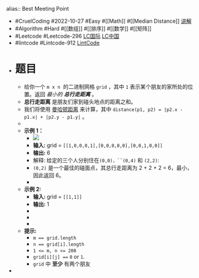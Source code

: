 alias:: Best Meeting Point

- #CruelCoding #2022-10-27 #Easy #[[Math]] #[[Median Distance]] [讲解](https://youtu.be/Klf0EVLsKqs)
- #Algorithm #Hard #[[数组]] #[[排序]] #[[数学]] #[[矩阵]]
- #Leetcode #Leetcode-296 [LC国际](https://leetcode.com/problems/best-meeting-point/) [LC中国](https://leetcode.cn/problems/best-meeting-point/)
- #lintcode #Lintcode-912 [LintCode](https://www.lintcode.com/problem/912/)
- # 题目
	- 给你一个 `m x n`  的二进制网格 `grid` ，其中 `1` 表示某个朋友的家所处的位置。返回 *最小的 **总行走距离*** 。
	- **总行走距离** 是朋友们家到碰头地点的距离之和。
	- 我们将使用 [曼哈顿距离](https://baike.baidu.com/item/%E6%9B%BC%E5%93%88%E9%A1%BF%E8%B7%9D%E7%A6%BB) 来计算，其中 `distance(p1, p2) = |p2.x - p1.x| + |p2.y - p1.y|` 。
	-
	- **示例 1：**
		- ![](https://assets.leetcode.com/uploads/2021/03/14/meetingpoint-grid.jpg)
		- **输入:** grid = `[[1,0,0,0,1],[0,0,0,0,0],[0,0,1,0,0]]`
		- **输出:** 6
		- 解释: 给定的三个人分别住在`(0,0)，``(0,4)` 和 `(2,2)`:
		- `(0,2)` 是一个最佳的碰面点，其总行走距离为 2 + 2 + 2 = 6，最小，因此返回 6。
		-
	- **示例 2:**
		- **输入:** grid = `[[1,1]]`
		- **输出:** 1
		-
		-
		-
	- **提示:**
		- `m == grid.length`
		- `n == grid[i].length`
		- `1 <= m, n <= 200`
		- `grid[i][j] ==` `0` or `1`.
		- `grid` 中 **至少** 有两个朋友
-